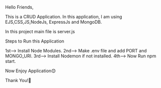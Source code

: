 Hello Friends,

This is a CRUD Application.
In this application, I am using EJS,CSS,JS,NodeJs, ExpressJs and MongoDB.

In this project main file is server.js

Steps to Run this Application

1st--> Install Node Modules.
2nd--> Make .env file and add PORT and MONGO_URI.
3rd--> Install Nodemon if not installed.
4th--> Now Run npm start.

Now Enjoy Application😊

Thank You!🙏
